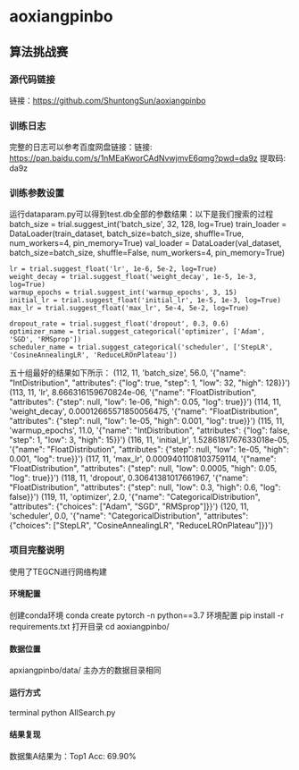 # aoxiangpinbo
## 算法挑战赛
### 源代码链接
链接：https://github.com/ShuntongSun/aoxiangpinbo


### 训练日志

完整的日志可以参考百度网盘链接：链接: https://pan.baidu.com/s/1nMEaKworCAdNvwjmvE6qmg?pwd=da9z 提取码: da9z 


### 训练参数设置

运行dataparam.py可以得到test.db全部的参数结果：以下是我们搜索的过程
    batch_size = trial.suggest_int('batch_size', 32, 128, log=True)
    train_loader = DataLoader(train_dataset, batch_size=batch_size, shuffle=True, num_workers=4, pin_memory=True)
    val_loader = DataLoader(val_dataset, batch_size=batch_size, shuffle=False, num_workers=4, pin_memory=True)

    lr = trial.suggest_float('lr', 1e-6, 5e-2, log=True)
    weight_decay = trial.suggest_float('weight_decay', 1e-5, 1e-3, log=True)
    warmup_epochs = trial.suggest_int('warmup_epochs', 3, 15)
    initial_lr = trial.suggest_float('initial_lr', 1e-5, 1e-3, log=True)
    max_lr = trial.suggest_float('max_lr', 5e-4, 5e-2, log=True)

    dropout_rate = trial.suggest_float('dropout', 0.3, 0.6)
    optimizer_name = trial.suggest_categorical('optimizer', ['Adam', 'SGD', 'RMSprop'])
    scheduler_name = trial.suggest_categorical('scheduler', ['StepLR', 'CosineAnnealingLR', 'ReduceLROnPlateau'])

五十组最好的结果如下所示：
(112, 11, 'batch_size', 56.0, '{"name": "IntDistribution", "attributes": {"log": true, "step": 1, "low": 32, "high": 128}}')
(113, 11, 'lr', 8.666316159670824e-06, '{"name": "FloatDistribution", "attributes": {"step": null, "low": 1e-06, "high": 0.05, "log": true}}')
(114, 11, 'weight_decay', 0.00012665571850056475, '{"name": "FloatDistribution", "attributes": {"step": null, "low": 1e-05, "high": 0.001, "log": true}}')
(115, 11, 'warmup_epochs', 11.0, '{"name": "IntDistribution", "attributes": {"log": false, "step": 1, "low": 3, "high": 15}}')
(116, 11, 'initial_lr', 1.5286181767633018e-05, '{"name": "FloatDistribution", "attributes": {"step": null, "low": 1e-05, "high": 0.001, "log": true}}')
(117, 11, 'max_lr', 0.0009401108103759114, '{"name": "FloatDistribution", "attributes": {"step": null, "low": 0.0005, "high": 0.05, "log": true}}')
(118, 11, 'dropout', 0.30641381017661967, '{"name": "FloatDistribution", "attributes": {"step": null, "low": 0.3, "high": 0.6, "log": false}}')
(119, 11, 'optimizer', 2.0, '{"name": "CategoricalDistribution", "attributes": {"choices": ["Adam", "SGD", "RMSprop"]}}')
(120, 11, 'scheduler', 0.0, '{"name": "CategoricalDistribution", "attributes": {"choices": ["StepLR", "CosineAnnealingLR", "ReduceLROnPlateau"]}}')

### 项目完整说明
使用了TEGCN进行网络构建

#### 环境配置

创建conda环境
conda create pytorch -n python==3.7
环境配置
pip install -r requirements.txt
打开目录
cd aoxiangpinbo/
#### 数据位置
apxiangpinbo/data/
主办方的数据目录相同

#### 运行方式
terminal
python AllSearch.py

#### 结果复现
数据集A结果为：Top1 Acc: 69.90%
